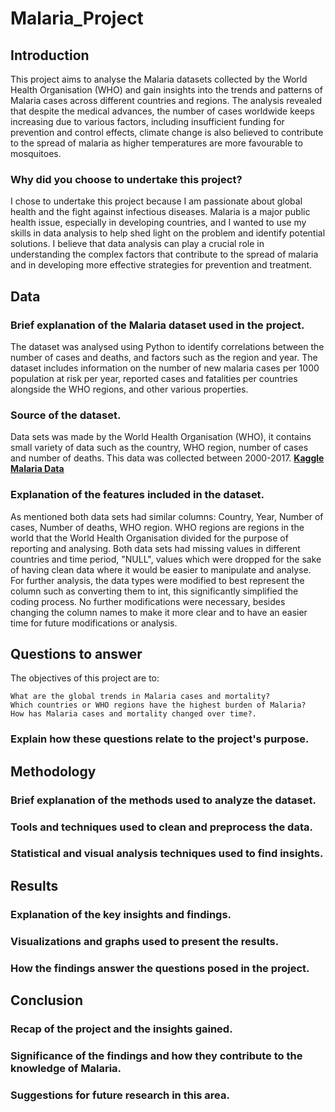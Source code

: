 # Malaria_Project

## Introduction

This project aims to analyse the Malaria datasets collected by the World Health Organisation (WHO) and gain insights into the trends and patterns of Malaria cases across different countries and regions. The analysis revealed that despite the medical advances, the number of cases worldwide keeps increasing due to various factors, including insufficient funding for prevention and control effects, climate change is also believed to contribute to the spread of malaria as higher temperatures are more favourable to mosquitoes. 
### Why did you choose to undertake this project?
I chose to undertake this project because I am passionate about global health and the fight against infectious diseases. Malaria is a major public health issue, especially in developing countries, and I wanted to use my skills in data analysis to help shed light on the problem and identify potential solutions. I believe that data analysis can play a crucial role in understanding the complex factors that contribute to the spread of malaria and in developing more effective strategies for prevention and treatment.

## Data

### Brief explanation of the Malaria dataset used in the project.
The dataset was analysed using Python to identify correlations between the number of cases and deaths, and factors such as the region and year. The dataset includes information on the number of new malaria cases per 1000 population at risk per year, reported cases and fatalities per countries alongside the WHO regions, and other various properties.

### Source of the dataset.
Data sets was made by the World Health Organisation (WHO), it contains small variety of data such as the country, WHO region, number of cases and number of deaths. This data was collected between 2000-2017.  **[Kaggle Malaria Data](https://www.kaggle.com/datasets/imdevskp/malaria-dataset)**

### Explanation of the features included in the dataset.
As mentioned both data sets had similar columns: Country, Year, Number of cases, Number of deaths, WHO region. WHO regions are regions in the world that the World Health Organisation divided for the purpose of reporting and analysing. Both data sets had missing values in different countries and time period, "NULL", values which were dropped for the sake of having clean data where it would be easier to manipulate and analyse. For  further analysis, the data types were modified to best represent the column such as converting them to int, this significantly simplified the coding process. No further modifications were necessary, besides changing the column names to make it more clear and to have an easier time for future modifications or analysis.


## Questions to answer

The objectives of this project are to:

    What are the global trends in Malaria cases and mortality?
    Which countries or WHO regions have the highest burden of Malaria?
    How has Malaria cases and mortality changed over time?.
    
### Explain how these questions relate to the project's purpose.

## Methodology

### Brief explanation of the methods used to analyze the dataset.
### Tools and techniques used to clean and preprocess the data.
### Statistical and visual analysis techniques used to find insights.

## Results

### Explanation of the key insights and findings.
### Visualizations and graphs used to present the results.
### How the findings answer the questions posed in the project.

## Conclusion

### Recap of the project and the insights gained.
### Significance of the findings and how they contribute to the knowledge of Malaria.
### Suggestions for future research in this area.
